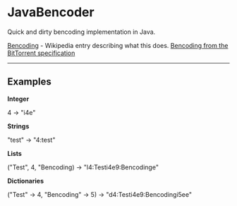 JavaBencoder
============

Quick and dirty bencoding implementation in Java.

[Bencoding](http://en.wikipedia.org/wiki/Bencode) - Wikipedia entry describing what this does.
[Bencoding from the BitTorrent specification](https://wiki.theory.org/BitTorrentSpecification#Bencoding)

------------

## Examples

**Integer**

4 -> "i4e"

**Strings**

"test" -> "4:test"

**Lists**

("Test", 4, "Bencoding) -> "l4:Testi4e9:Bencodinge"

**Dictionaries**

("Test" -> 4,
 "Bencoding" -> 5) -> "d4:Testi4e9:Bencodingi5ee"